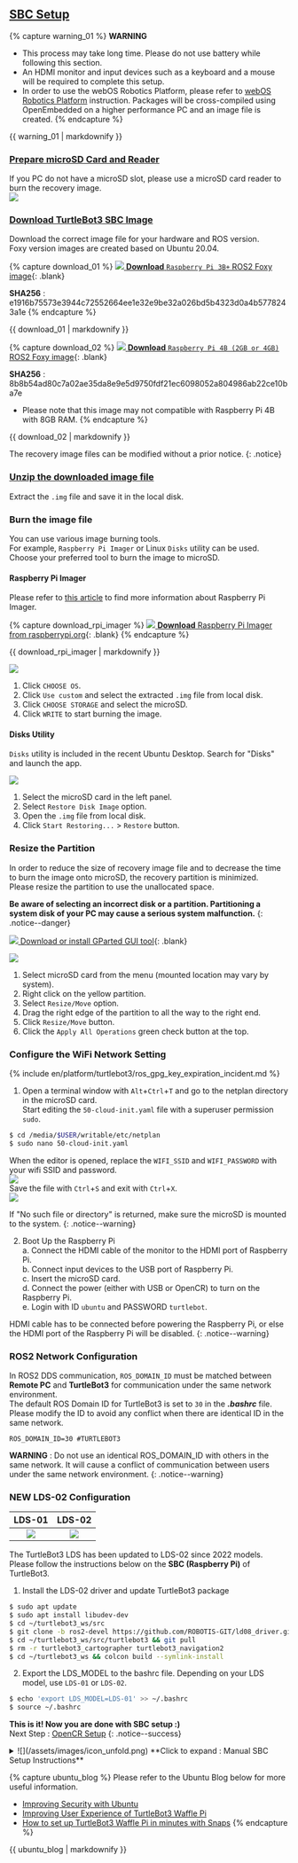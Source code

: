 
<div style="counter-reset: h1 3"></div>
<div style="counter-reset: h2 1"></div>

## [SBC Setup](#sbc-setup)

{% capture warning_01 %}
**WARNING**
- This process may take long time. Please do not use battery while following this section.
- An HDMI monitor and input devices such as a keyboard and a mouse will be required to complete this setup.
- In order to use the webOS Robotics Platform, please refer to [webOS Robotics Platform](https://github.com/ros/meta-ros/wiki/OpenEmbedded-Build-Instructions) instruction. Packages will be cross-compiled using OpenEmbedded on a higher performance PC and an image file is created.
{% endcapture %}
<div class="notice--danger">{{ warning_01 | markdownify }}</div>

### [Prepare microSD Card and Reader](#prepare-microsd-card-and-reader)
If you PC do not have a microSD slot, please use a microSD card reader to burn the recovery image.  
![](/assets/images/platform/turtlebot3/setup/micro_sd_reader.png)

### [Download TurtleBot3 SBC Image](#download-turtlebot3-sbc-image)
Download the correct image file for your hardware and ROS version.  
Foxy version images are created based on Ubuntu 20.04.  

{% capture download_01 %}
[![](/assets/images/icon_download.png) **Download** `Raspberry Pi 3B+` ROS2 Foxy image](https://www.robotis.com/service/download.php?no=2058){: .blank}

**SHA256** : e1916b75573e3944c72552664ee1e32e9be32a026bd5b4323d0a4b5778243a1e
{% endcapture %}
<div class="notice--success">{{ download_01 | markdownify }}</div>

{% capture download_02 %}
[![](/assets/images/icon_download.png) **Download** `Raspberry Pi 4B (2GB or 4GB)` ROS2 Foxy image](https://www.robotis.com/service/download.php?no=2064){: .blank}

**SHA256** : 8b8b54ad80c7a02ae35da8e9e5d9750fdf21ec6098052a804986ab22ce10ba7e
- Please note that this image may not compatible with Raspberry Pi 4B with 8GB RAM.
{% endcapture %}
<div class="notice--success">{{ download_02 | markdownify }}</div>

The recovery image files can be modified without a prior notice.
{: .notice}

### [Unzip the downloaded image file](#unzip-the-downloaded-image-file)
Extract the `.img` file and save it in the local disk.

### Burn the image file
You can use various image burning tools.  
For example, `Raspberry Pi Imager` or Linux `Disks` utility can be used.  
Choose your preferred tool to burn the image to microSD.

#### Raspberry Pi Imager
Please refer to [this article](https://www.raspberrypi.org/blog/raspberry-pi-imager-imaging-utility/) to find more information about Raspberry Pi Imager.

{% capture download_rpi_imager %}
[![](/assets/images/icon_download.png) **Download** Raspberry Pi Imager from raspberrypi.org](https://www.raspberrypi.org/software/){: .blank}
{% endcapture %}
<div class="notice--success">{{ download_rpi_imager | markdownify }}</div>

![](/assets/images/platform/turtlebot3/setup/rpi_imager.gif)  
1. Click `CHOOSE OS`.  
2. Click `Use custom` and select the extracted `.img` file from local disk.  
3. Click `CHOOSE STORAGE` and select the microSD.  
4. Click `WRITE` to start burning the image.

#### Disks Utility
`Disks` utility is included in the recent Ubuntu Desktop. Search for "Disks" and launch the app.  

![](/assets/images/platform/turtlebot3/setup/disks.gif)  
1. Select the microSD card in the left panel.  
2. Select `Restore Disk Image` option.  
3. Open the `.img` file from local disk.  
4. Click `Start Restoring...` > `Restore` button.

### Resize the Partition
In order to reduce the size of recovery image file and to decrease the time to burn the image onto microSD, the recovery partition is minimized.  
Please resize the partition to use the unallocated space.

**Be aware of selecting an incorrect disk or a partition. Partitioning a system disk of your PC may cause a serious system malfunction.**
{: .notice--danger}

[![](/assets/images/icon_download.png) Download or install GParted GUI tool](https://gparted.org/download.php){: .blank}

![](/assets/images/platform/turtlebot3/setup/gparted.gif)  
1. Select microSD card from the menu (mounted location may vary by system).  
2. Right click on the yellow partition.  
3. Select `Resize/Move` option.  
4. Drag the right edge of the partition to all the way to the right end.  
5. Click `Resize/Move` button.  
6. Click the `Apply All Operations` green check button at the top.

### Configure the WiFi Network Setting

{% include en/platform/turtlebot3/ros_gpg_key_expiration_incident.md %}

1. Open a terminal window with `Alt`+`Ctrl`+`T` and go to the netplan directory in the microSD card.  
Start editing the `50-cloud-init.yaml` file with a superuser permission `sudo`.  
```bash
$ cd /media/$USER/writable/etc/netplan
$ sudo nano 50-cloud-init.yaml
```  
When the editor is opened, replace the `WIFI_SSID` and `WIFI_PASSWORD` with your wifi SSID and password.  
![](/assets/images/platform/turtlebot3/setup/ros2_sbc_netcfg.png)  
Save the file with `Ctrl`+`S` and exit with `Ctrl`+`X`.  
![](/assets/images/platform/turtlebot3/setup/network_setup.gif)  

If "No such file or directory" is returned, make sure the microSD is mounted to the system.
{: .notice--warning}

2. Boot Up the Raspberry Pi  
  a. Connect the HDMI cable of the monitor to the HDMI port of Raspberry Pi.  
  b. Connect input devices to the USB port of Raspberry Pi.  
  c. Insert the microSD card.  
  d. Connect the power (either with USB or OpenCR) to turn on the Raspberry Pi.  
  e. Login with ID `ubuntu` and PASSWORD `turtlebot`.

HDMI cable has to be connected before powering the Raspberry Pi, or else the HDMI port of the Raspberry Pi will be disabled.
{: .notice--warning}

### ROS2 Network Configuration
In ROS2 DDS communication, `ROS_DOMAIN_ID` must be matched between **Remote PC** and **TurtleBot3** for communication under the same network environment.  
The default ROS Domain ID for TurtleBot3 is set to `30` in the ***.bashrc*** file.  
Please modify the ID to avoid any conflict when there are identical ID in the same network.

```
ROS_DOMAIN_ID=30 #TURTLEBOT3
```

**WARNING** : Do not use an identical ROS_DOMAIN_ID with others in the same network. It will cause a conflict of communication between users under the same network environment.
{: .notice--warning}

### NEW LDS-02 Configuration

|LDS-01|LDS-02|
|:---:|:---:|
|![](/assets/images/platform/turtlebot3/appendix_lds/lds_small.png)|![](/assets/images/platform/turtlebot3/appendix_lds/lds_ld08_small.png)|

The TurtleBot3 LDS has been updated to LDS-02 since 2022 models.  
Please follow the instructions below on the **SBC (Raspberry Pi)** of TurtleBot3.

1. Install the LDS-02 driver and update TurtleBot3 package
```bash
$ sudo apt update
$ sudo apt install libudev-dev
$ cd ~/turtlebot3_ws/src
$ git clone -b ros2-devel https://github.com/ROBOTIS-GIT/ld08_driver.git
$ cd ~/turtlebot3_ws/src/turtlebot3 && git pull
$ rm -r turtlebot3_cartographer turtlebot3_navigation2
$ cd ~/turtlebot3_ws && colcon build --symlink-install
```

2. Export the LDS_MODEL to the bashrc file. Depending on your LDS model, use `LDS-01` or `LDS-02`.
```bash
$ echo 'export LDS_MODEL=LDS-01' >> ~/.bashrc
$ source ~/.bashrc
```

**This is it! Now you are done with SBC setup :)**  
Next Step : [OpenCR Setup](/docs/en/platform/turtlebot3/opencr_setup/#opencr-setup)
{: .notice--success}


<details>
<summary>
![](/assets/images/icon_unfold.png) **Click to expand : Manual SBC Setup Instructions**
</summary>
Please be aware that this manual setup takes a lot more time than burning the recovery image file, but allows flexible choice of package installation. **This instruction is not recommended for the beginners**.

1. ![](/assets/images/icon_download.png) Download the latest `Ubuntu 20.04 server` image for your SBC from the link below.
  - [Ubuntu 20.04 Server 64-bit](https://ubuntu.com/download/raspberry-pi){: .blank}

2. Extract the downloaded file.

3. Burn the `.img` file to the microSD card. You can use various image burning tools.  
  For example, `Raspberry Pi Imager` or Linux `Disks` utility can be used. Choose your preferred tool to burn the image to microSD.  
  ![](/assets/images/platform/turtlebot3/setup/rpi_imager.gif)  
  a. Click `CHOOSE OS`.  
  b. Click `Use custom` and select the extracted `.img` file from local disk.  
  c. Click `CHOOSE STORAGE` and select the microSD.  
  d. Click `WRITE` to start burning the image.

4. Boot Up the Raspberry Pi  
  a. Connect the HDMI cable of the monitor to the HDMI port of Raspberry Pi.  
  b. Connect input devices to the USB port of Raspberry Pi.  
  c. Insert the microSD card.  
  d. Connect the power (either with USB or OpenCR) to turn on the Raspberry Pi.

5. Configure the Raspberry Pi  
  a. Log in with default username(`ubuntu`) and password(`ubuntu`). After logged in, system will ask you to change the password.  
  b. Open automatic update setting file.  
  ```bash
$ sudo nano /etc/apt/apt.conf.d/20auto-upgrades
  ```

6. Change the update settings as below.
  ```bash
APT::Periodic::Update-Package-Lists "0";
APT::Periodic::Unattended-Upgrade "0";
  ```
  a. Save the file with `Ctrl`+`S` and exit with `Ctrl`+`X`.  

7. Enter below command to configure the WiFi network setting.
```bash
$ sudo nano /etc/netplan/50-cloud-init.yaml
```

8. When the editor is opened, enter below contents to the file.  
  Replace the `WIFI_SSID` and `WIFI_PASSWORD` with your wifi SSID and password.  
  ![](/assets/images/platform/turtlebot3/setup/ros2_sbc_netcfg.png)  
  Save the file with `Ctrl`+`S` and exit with `Ctrl`+`X`.

9. Reboot the Raspberry Pi.
  ```bash
$ sudo reboot
  ```

10. Set the `systemd` to prevent boot-up delay even if there is no network at startup. Run the command below to set mask the `systemd` process using the following command.
```bash
$ systemctl mask systemd-networkd-wait-online.service
```

11. Disable Suspend and Hibernation
  ```bash
$ sudo systemctl mask sleep.target suspend.target hibernate.target hybrid-sleep.target
  ```

12. After rebooting the Raspberry Pi, if you wish to work from the Remote PC using SSH, use below command from the remote PC terminal. Make sure to use the password you set in `Step 5`.
  ```bash
$ ssh ubuntu@{IP Address of Raspberry PI}
  ```

13. Install ROS2 Foxy Fiztroy  
Enter below commands to the Raspberry Pi terminal one at a time.  
In order to check the details of the easy installation script, please refer to [the script file](https://raw.githubusercontent.com/ROBOTIS-GIT/robotis_tools/master/install_ros2_foxy_rpi.sh).  
```bash
$ sudo apt update
$ wget https://raw.githubusercontent.com/ROBOTIS-GIT/robotis_tools/master/install_ros2_foxy_rpi.sh
$ chmod 755 ./install_ros2_foxy_rpi.sh
$ bash ./install_ros2_foxy_rpi.sh
```
If the above installation fails, please refer to [the official ROS2 Foxy installation guide](https://docs.ros.org/en/foxy/Installation/Ubuntu-Install-Debians.html).

14. Install and Build ROS Packages.
  ```bash
$ sudo apt install python3-argcomplete python3-colcon-common-extensions libboost-system-dev build-essential
$ sudo apt install ros-foxy-hls-lfcd-lds-driver
$ sudo apt install ros-foxy-turtlebot3-msgs
$ sudo apt install ros-foxy-dynamixel-sdk
$ mkdir -p ~/turtlebot3_ws/src && cd ~/turtlebot3_ws/src
$ git clone -b foxy-devel https://github.com/ROBOTIS-GIT/turtlebot3.git
$ cd ~/turtlebot3_ws/src/turtlebot3
$ rm -r turtlebot3_cartographer turtlebot3_navigation2
$ cd ~/turtlebot3_ws/
$ echo 'source /opt/ros/foxy/setup.bash' >> ~/.bashrc
$ source ~/.bashrc
$ colcon build --symlink-install --parallel-workers 1
$ echo 'source ~/turtlebot3_ws/install/setup.bash' >> ~/.bashrc
$ source ~/.bashrc
  ```

15. USB Port Setting for OpenCR
```bash
$ sudo cp `ros2 pkg prefix turtlebot3_bringup`/share/turtlebot3_bringup/script/99-turtlebot3-cdc.rules /etc/udev/rules.d/
$ sudo udevadm control --reload-rules
$ sudo udevadm trigger
```

16. ROS Domain ID Setting
In ROS2 DDS communication, `ROS_DOMAIN_ID` must be matched between **Remote PC** and **TurtleBot3** for communication under the same network environment. Following commands shows how to assign a `ROS_DOMAIN_ID` to SBC in TurtleBot3.
- A default ID of **TurtleBot3** is `30`.  
- Configuring the `ROS_DOMAIN_ID` of Remote PC and SBC in TurtleBot3 to `30` is recommended.  

```bash
$ echo 'export ROS_DOMAIN_ID=30 #TURTLEBOT3' >> ~/.bashrc
$ source ~/.bashrc
```

**WARNING** : Do not use an identical ROS_DOMAIN_ID with others in the same network. It will cause a conflict of communication between users under the same network environment.
{: .notice--warning}

17. LDS Configuration
The TurtleBot3 LDS has been updated to LDS-02 since 2022 models.  
Please follow the instructions below on the **SBC (Raspberry Pi)** of TurtleBot3.
```bash
$ sudo apt update
$ sudo apt install libudev-dev
$ cd ~/turtlebot3_ws/src
$ git clone -b ros2-devel https://github.com/ROBOTIS-GIT/ld08_driver.git
$ cd ~/turtlebot3_ws && colcon build --symlink-install
```

18. Export the LDS_MODEL to the bashrc file. Depending on your LDS model, use `LDS-01` or `LDS-02`.
```bash
$ echo 'export LDS_MODEL=LDS-01' >> ~/.bashrc
```

19. Apply changes with the command below.
```bash
$ source ~/.bashrc
```

</details>

{% capture ubuntu_blog %}
Please refer to the Ubuntu Blog below for more useful information.  
- [Improving Security with Ubuntu](https://ubuntu.com/blog/steps-to-maximise-robotics-security-with-ubuntu)
- [Improving User Experience of TurtleBot3 Waffle Pi](https://ubuntu.com/blog/building-a-better-turtlebot3)
- [How to set up TurtleBot3 Waffle Pi in minutes with Snaps](https://ubuntu.com/blog/how-to-set-up-turtlebot3-in-minutes-with-snaps)
{% endcapture %}
<div class="notice--success">{{ ubuntu_blog | markdownify }}</div>
